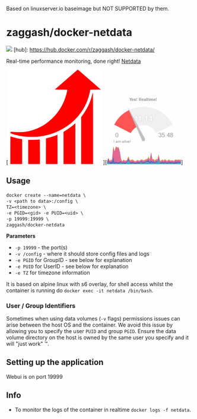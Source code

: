 Based on linuxserver.io baseimage but NOT SUPPORTED by them.

# zaggash/docker-netdata
[![](https://images.microbadger.com/badges/image/zaggash/docker-netdata.svg)](https://microbadger.com/images/zaggash/docker-netdata "Get your own image badge on microbadger.com")
[hub]: https://hub.docker.com/r/zaggash/docker-netdata/

Real-time performance monitoring, done right! [Netdata](https://github.com/firehol/netdata/)

[![netdata](https://github.com/firehol/netdata/blob/master/web/images/seo-performance-256.png)][![netdata](https://github.com/firehol/netdata/blob/master/web/images/animated.gif)]

## Usage

```
docker create --name=netdata \
-v <path to data>:/config \
TZ=<timezone> \
-e PGID=<gid> -e PUID=<uid> \
-p 19999:19999 \
zaggash/docker-netdata
```

**Parameters**

* `-p 19999` - the port(s)
* `-v /config` - where it should store config files and logs
* `-e PGID` for GroupID - see below for explanation
* `-e PUID` for UserID - see below for explanation
* `-e TZ` for timezone information

It is based on alpine linux with s6 overlay, for shell access whilst the container is running do `docker exec -it netdata /bin/bash`.

### User / Group Identifiers

Sometimes when using data volumes (`-v` flags) permissions issues can arise between the host OS and the container. We avoid this issue by allowing you to specify the user `PUID` and group `PGID`. Ensure the data volume directory on the host is owned by the same user you specify and it will "just work" ™.

## Setting up the application 

Webui is on port 19999


## Info

* To monitor the logs of the container in realtime `docker logs -f netdata`.

